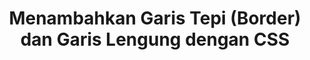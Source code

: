 ---
slug: menambahkan-garis-tepi-garis-lengung-css
title: Menambahkan Garis Tepi (Border) dan Garis Lengung dengan CSS
description: Menambahkan Garis Tepi (Border) dan Garis Lengung dengan CSS
type: course
course: belajar-css-dasar
publishedAt: 2026-01-07 10:00:00 +0700
---